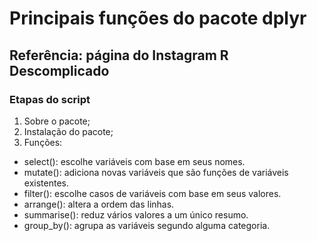 # Principais funções do pacote dplyr

## Referência: página do Instagram R Descomplicado

### Etapas do script

1. Sobre o pacote;
2. Instalação do pacote;
3. Funções:

- select(): escolhe variáveis com base em seus nomes.
- mutate(): adiciona novas variáveis que são funções de variáveis existentes.
- filter(): escolhe casos de variáveis com base em seus valores.
- arrange(): altera a ordem das linhas.
- summarise(): reduz vários valores a um único resumo.
- group_by(): agrupa as variáveis segundo alguma categoria.

